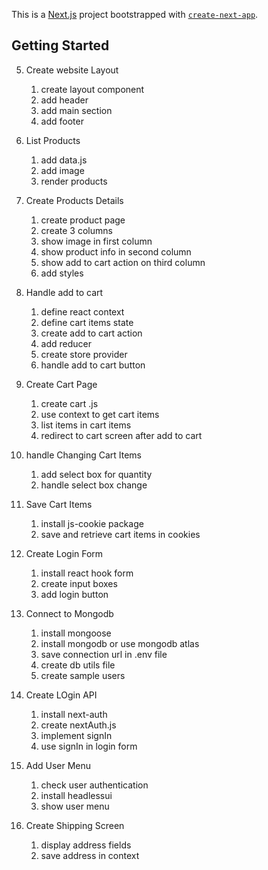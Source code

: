 This is a [Next.js](https://nextjs.org/) project bootstrapped with [`create-next-app`](https://github.com/vercel/next.js/tree/canary/packages/create-next-app).

## Getting Started

5. Create website Layout
    1. create layout component
    2. add header
    3. add main section
    4. add footer
    
6. List Products
    1. add data.js
    2. add image
    3. render products

7. Create Products Details
    1. create product page
    2. create 3 columns
    3. show image in first column
    4. show product info in second column
    5. show add to cart action on third column
    6. add styles

8.  Handle add to cart
    1. define react context
    2. define cart items state
    3. create add to cart action
    4. add reducer
    5. create store provider
    6. handle add to cart button

9. Create Cart Page
    1. create cart .js
    2. use context to get cart items
    3. list items in cart items
    4. redirect to cart screen after add to cart

10. handle Changing Cart Items
    1. add select box for quantity
    2. handle select box change 

11. Save Cart Items
    1. install js-cookie package
    2. save and retrieve cart items in cookies

12. Create Login Form
    1. install react hook form
    2. create input boxes
    3. add login button
    
13. Connect to Mongodb
    1. install mongoose
    2. install mongodb or use mongodb atlas
    3. save connection url in .env file
    4. create db utils file
    5. create sample users
    
14. Create LOgin API
    1. install next-auth
    2. create nextAuth.js
    3. implement signIn
    4. use signIn in login form

15. Add User Menu
    1. check user authentication
    2. install headlessui
    3. show user menu 

16. Create Shipping Screen
    1. display address fields
    2. save address in context

